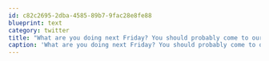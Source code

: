 ```yaml
---
id: c82c2695-2dba-4585-89b7-9fac28e8fe88
blueprint: text
category: twitter
title: "What are you doing next Friday? You should probably come to our kick-ass party. (Hint: It's on the lake-front) ow.ly/b8may"
caption: 'What are you doing next Friday? You should probably come to our kick-ass party. (Hint: It''s on the lake-front) <a href="http://ow.ly/b8may" title="http://ow.ly/b8may" class="link link_untco">ow.ly/b8may</a>'
---
```

